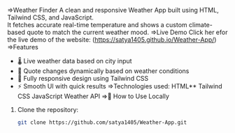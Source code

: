 =>Weather Finder
A clean and responsive Weather App built using HTML, Tailwind CSS, and JavaScript.  
It fetches accurate real-time temperature and shows a custom climate-based quote to match the current weather mood.
=>Live Demo
Click her efor the live demo of the website:
(https://satya1405.github.io/Weather-App/)
=>Features
- 🌡️ Live weather data based on city input
- 💬 Quote changes dynamically based on weather conditions
- 📱 Fully responsive design using Tailwind CSS
- ⚡ Smooth UI with quick results
=>Technologies used:
  HTML**
  Tailwind CSS
  JavaScript
  Weather API
=>📁 How to Use Locally
1. Clone the repository:
   ```bash
   git clone https://github.com/satya1405/Weather-App.git
